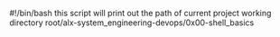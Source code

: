 #!/bin/bash
this script will print out the path of current project working directory
root/alx-system_engineering-devops/0x00-shell_basics 
